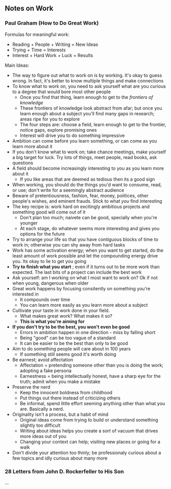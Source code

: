 
## Notes on Work

### Paul Graham (How to Do Great Work)

Formulas for meaningful work:
- Reading + People + Writing = New Ideas
- Trying + Time = Interests
- Interest + Hard Work + Luck = Results

Main Ideas:
- The way to figure out what to work on is by working. It's okay to guess wrong. In fact, it's better to know multiple things and make connections
- To know what to work on, you need to ask yourself what are you curious to a degree that would bore most other people
    - Once you find that thing, learn enough to get to the *frontiers of knowledge*
    - These frontiers of knowledge look abstract from afar; but once you learn enough about a subject you'll find many gaps in research; areas ripe for you to explore
    - The four steps are: choose a field, learn enough to get to the frontier, notice gaps, explore promising ones
    - Interest will drive you to do something impressive
- Ambition can come before you learn something, or can come as you learn more about it
- If you don't know what to work on; take chance meetings, make yourself a big target for luck. Try lots of things, meet people, read books, ask questions
- A field should become increasingly interesting to you as you learn more about it
    - If you like areas that are deemed as tedious then its a good sign
- When working, you should do the things you'd want to consume, read, or use; don't write for a seemingly abstract audience
- Beware of pretentiousness, fashion, fear, money, politices, other people's wishes, and eminent frauds. Stick to what *you* find interesting
- The key recipe is: work hard on excitingly ambitious projects and something good will come out of it
    - Don't plan too much; naivete can be good, specially when you're younger
    - At each stage, do whatever seems more interesting and gives you options for the future
- Try to arrange your life so that you have contiguous blocks of time to work in; otherwise you can shy away from hard tasks
- Work has some activation energy; when you want to get started, do the least amount of work possible and let the compounding energy drive you. Its okay to lie to get you going
- **Try to finish what you start** ; even if it turns out to be more work than expected. The last bits of a project can include the best work
- Ask yourself: am I working on what I most want to work on? Ok if not when young, dangerous when older
- Great work happens by focusing consitently on something you're interested in
    - It compounds over time
    - You can learn more easily as you learn more about a subject
- Cultivate your taste in work done in your field.
    - What makes great work? What makes it so?
    - **This is what you're aiming for**
- **If you don't try to be the best, you won't even be good**
    - Errors in ambition happen in one direction - miss by falling short
    - Being "good" can be too vague of a standard
    - It can be easier to be the best than only to be good
- Aim to do something people will care about in 100 years
    - If something still seems good it's worth doing
- Be earnest; avoid affectation
    - Affectation = pretending someone other than you is doing the work; adopting a fake persona
    - Earnestness = being intellectually honest, have a sharp eye for the truth; admit when you make a mistake
- Preserve the nerd 
    - Keep the innocent boldness from childhood
    - Put things out there instead of criticizing others
    - Be informal, spend little effort seeming anything other than what you are. Basically a nerd. 
- Originality isn't a process, but a habit of mind
    - Original ideas come from trying to build or understand something slightly too difficult
    - Writing about ideas helps you create a sort of vacuum that drives more ideas out of you
    - Changing your context can help; visiting new places or going for a walk
- Don't divide your attention too thinly; be professionaly curious about a few topics and idly curious about many more


### 28 Letters from John D. Rockerfeller to His Son

...
